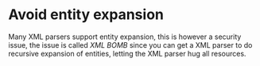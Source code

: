 # Avoid entity expansion

Many XML parsers support entity expansion, this is however a security issue, the issue is called *XML BOMB* since you can get a XML parser to do recursive expansion of entities, letting the XML parser hug all resources.
